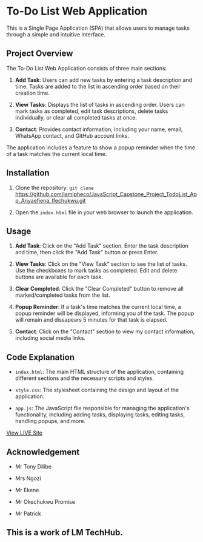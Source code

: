 # To-Do List Web Application

This is a Single Page Application (SPA) that allows users to manage tasks through a simple and intuitive interface.

## Project Overview

The To-Do List Web Application consists of three main sections:

1. **Add Task**: Users can add new tasks by entering a task description and time. Tasks are added to the list in ascending order based on their creation time.

2. **View Tasks**: Displays the list of tasks in ascending order. Users can mark tasks as completed, edit task descriptions, delete tasks individually, or clear all completed tasks at once.

3. **Contact**: Provides contact information, including your name, email, WhatsApp contact, and GitHub account links.

The application includes a feature to show a popup reminder when the time of a task matches the current local time.

## Installation

1. Clone the repository: 
   `git clone` https://github.com/iamipheco/JavaScript_Capstone_Project_TodoList_App_Anyaefiena_Ifechukwu.git

    
2. Open the `index.html` file in your web browser to launch the application.

## Usage

1. **Add Task**: Click on the "Add Task" section. Enter the task description and time, then click the "Add Task" button or press Enter.

2. **View Tasks**: Click on the "View Task" section to see the list of tasks. Use the checkboxes to mark tasks as completed. Edit and delete buttons are available for each task.

3. **Clear Completed**: Click the "Clear Completed" button to remove all marked/completed tasks from the list.

4. **Popup Reminder**: If a task's time matches the current local time, a popup reminder will be displayed, informing you of the task. The popup will remain and dissapears 5 minutes for that task is elapsed.

5. **Contact**: Click on the "Contact" section to view my contact information, including social media links.

## Code Explanation

- `index.html`: The main HTML structure of the application, containing different sections and the necessary scripts and styles.

- `style.css`: The stylesheet containing the design and layout of the application.

- `app.js`: The JavaScript file responsible for managing the application's functionality, including adding tasks, displaying tasks, editing tasks, handling popups, and more.

[View LIVE Site](https://iamipheco.github.io/JavaScript_Capstone_Project_TodoList_App_Anyaefiena_Ifechukwu)

## Acknowledgement

- Mr Tony Dilibe

- Mrs Ngozi

- Mr Ekene

- Mr Okechukwu Promise

- Mr Patrick


## This is a work of LM TechHub.
